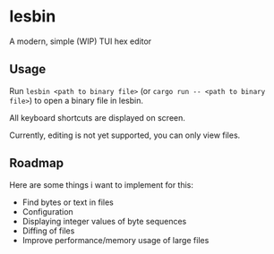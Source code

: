 # lesbin

A modern, simple (WIP) TUI hex editor

## Usage

Run `lesbin <path to binary file>` (or `cargo run -- <path to binary file>`) to open a binary file in lesbin.

All keyboard shortcuts are displayed on screen.

Currently, editing is not yet supported, you can only view files.

## Roadmap

Here are some things i want to implement for this:

* Find bytes or text in files
* Configuration
* Displaying integer values of byte sequences
* Diffing of files
* Improve performance/memory usage of large files